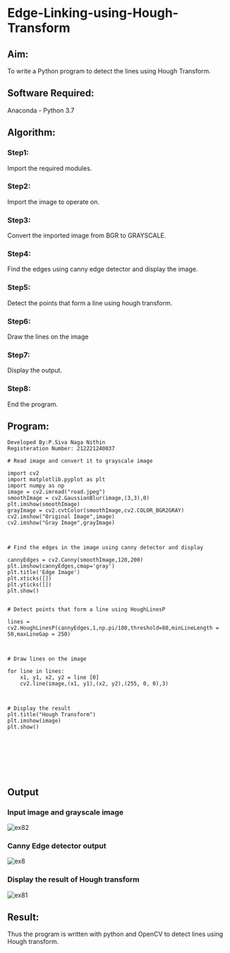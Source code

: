 # Edge-Linking-using-Hough-Transform
## Aim:
To write a Python program to detect the lines using Hough Transform.

## Software Required:
Anaconda - Python 3.7

## Algorithm:
### Step1:
Import the required modules.



### Step2:
Import the image to operate on.



### Step3:
Convert the imported image from BGR to GRAYSCALE.



### Step4:
Find the edges using canny edge detector and display the image.



### Step5:
Detect the points that form a line using hough transform.


### Step6:
Draw the lines on the image


### Step7:
Display the output.


### Step8:
End the program.



## Program:
```Python!
Developed By:P.Siva Naga Nithin
Registeration Number: 212221240037

# Read image and convert it to grayscale image

import cv2
import matplotlib.pyplot as plt
import numpy as np
image = cv2.imread("road.jpeg")
smoothImage = cv2.GaussianBlur(image,(3,3),0)
plt.imshow(smoothImage)
grayImage = cv2.cvtColor(smoothImage,cv2.COLOR_BGR2GRAY)
cv2.imshow("Original Image",image)
cv2.imshow("Gray Image",grayImage)



# Find the edges in the image using canny detector and display

cannyEdges = cv2.Canny(smoothImage,120,200)
plt.imshow(cannyEdges,cmap='gray')
plt.title('Edge Image')
plt.xticks([])
plt.yticks([])
plt.show()


# Detect points that form a line using HoughLinesP

lines = cv2.HoughLinesP(cannyEdges,1,np.pi/180,threshold=80,minLineLength = 50,maxLineGap = 250)



# Draw lines on the image

for line in lines:
    x1, y1, x2, y2 = line [0]
    cv2.line(image,(x1, y1),(x2, y2),(255, 0, 0),3)



# Display the result
plt.title("Hough Transform")
plt.imshow(image)
plt.show()








```

## Output

### Input image and grayscale image
![ex82](https://user-images.githubusercontent.com/94154780/169656676-169901b5-4b7e-4e73-ae09-717f1921e492.png)

### Canny Edge detector output
![ex8](https://user-images.githubusercontent.com/94154780/169656690-bd8406ea-9252-4f65-beaf-a259a33d578d.png)


### Display the result of Hough transform
![ex81](https://user-images.githubusercontent.com/94154780/169656696-2b0baaa7-926a-4b23-b0e2-5c55422e0be0.png)



## Result:
Thus the program is written with python and OpenCV to detect lines using Hough transform. 
